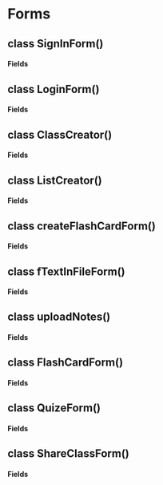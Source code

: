 # Forms 

## class SignInForm()

#### Fields

## class LoginForm()

#### Fields

## class ClassCreator() 

#### Fields

## class ListCreator()

#### Fields

## class createFlashCardForm()

#### Fields

## class fTextInFileForm()

#### Fields

## class uploadNotes()

#### Fields

## class FlashCardForm()

#### Fields

## class QuizeForm()

#### Fields

## class ShareClassForm()

#### Fields
